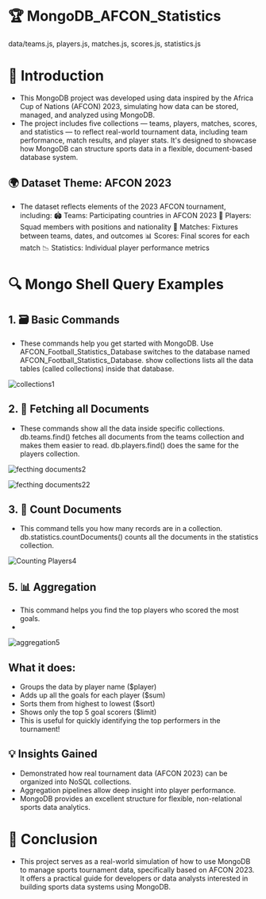 # 🏆 MongoDB_AFCON_Statistics
data/teams.js, players.js, matches.js, scores.js, statistics.js

# 📘 Introduction
- This MongoDB project was developed using data inspired by the Africa Cup of Nations (AFCON) 2023, simulating how data can be stored, managed, and analyzed using MongoDB.
- The project includes five collections — teams, players, matches, scores, and statistics — to reflect real-world tournament data, including team performance, match results, 
and player stats. It's designed to showcase how MongoDB can structure sports data in a flexible, document-based database system.

## 🌍 Dataset Theme: AFCON 2023
- The dataset reflects elements of the 2023 AFCON tournament, including:
🏟️ Teams: Participating countries in AFCON 2023
👤 Players: Squad members with positions and nationality
📅 Matches: Fixtures between teams, dates, and outcomes
📊 Scores: Final scores for each match
📉 Statistics: Individual player performance metrics

# 🔍 Mongo Shell Query Examples
## 1. 🗃️ Basic Commands
- These commands help you get started with MongoDB.
Use AFCON_Football_Statistics_Database switches to the database named AFCON_Football_Statistics_Database.
show collections lists all the data tables (called collections) inside that database.

![collections1](https://github.com/user-attachments/assets/99af117e-7ac0-493c-b8c8-4494834fa123)

## 2. 📄 Fetching all Documents
- These commands show all the data inside specific collections.
db.teams.find() fetches all documents from the teams collection and makes them easier to read.
db.players.find() does the same for the players collection.

![fecthing documents2](https://github.com/user-attachments/assets/175f16b9-1782-4662-a20e-91d19f105e2a)

![fecthing documents22](https://github.com/user-attachments/assets/9b5c38a5-94b2-45e1-b414-bb7fb9418dec)

## 3. 🧮 Count Documents
- This command tells you how many records are in a collection.
db.statistics.countDocuments() counts all the documents in the statistics collection.

![Counting Players4](https://github.com/user-attachments/assets/9c33eb57-d163-4639-b6d6-0f55cb40e082)

## 5. 📊 Aggregation
- This command helps you find the top players who scored the most goals.
- 
![aggregation5](https://github.com/user-attachments/assets/a8691700-f247-4f0b-b174-fad484f81678)

## What it does:
- Groups the data by player name ($player)
- Adds up all the goals for each player ($sum)
- Sorts them from highest to lowest ($sort)
- Shows only the top 5 goal scorers ($limit)
- This is useful for quickly identifying the top performers in the tournament!

## 💡 Insights Gained
- Demonstrated how real tournament data (AFCON 2023) can be organized into NoSQL collections.
- Aggregation pipelines allow deep insight into player performance.
- MongoDB provides an excellent structure for flexible, non-relational sports data analytics.

# 📌 Conclusion
- This project serves as a real-world simulation of how to use MongoDB to manage sports tournament data, specifically based on AFCON 2023. 
It offers a practical guide for developers or data analysts interested in building sports data systems using MongoDB.







